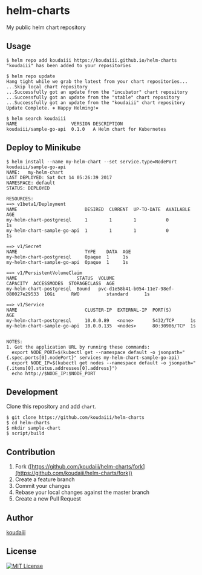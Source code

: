 # helm-charts
My public helm chart repository

## Usage

```shell-session
$ helm repo add koudaiii https://koudaiii.github.io/helm-charts
"koudaiii" has been added to your repositories

$ helm repo update
Hang tight while we grab the latest from your chart repositories...
...Skip local chart repository
...Successfully got an update from the "incubator" chart repository
...Successfully got an update from the "stable" chart repository
...Successfully got an update from the "koudaiii" chart repository
Update Complete. ⎈ Happy Helming!⎈

$ helm search koudaiii
NAME                  	VERSION	DESCRIPTION
koudaiii/sample-go-api	0.1.0  	A Helm chart for Kubernetes
```

## Deploy to Minikube

```shell-session
$ helm install --name my-helm-chart --set service.type=NodePort koudaiii/sample-go-api
NAME:   my-helm-chart
LAST DEPLOYED: Sat Oct 14 05:26:39 2017
NAMESPACE: default
STATUS: DEPLOYED

RESOURCES:
==> v1beta1/Deployment
NAME                         DESIRED  CURRENT  UP-TO-DATE  AVAILABLE  AGE
my-helm-chart-postgresql     1        1        1           0          1s
my-helm-chart-sample-go-api  1        1        1           0          1s

==> v1/Secret
NAME                         TYPE    DATA  AGE
my-helm-chart-postgresql     Opaque  1     1s
my-helm-chart-sample-go-api  Opaque  1     1s

==> v1/PersistentVolumeClaim
NAME                      STATUS  VOLUME                                    CAPACITY  ACCESSMODES  STORAGECLASS  AGE
my-helm-chart-postgresql  Bound   pvc-d1e58b41-b054-11e7-98ef-080027e29533  10Gi      RWO          standard      1s

==> v1/Service
NAME                         CLUSTER-IP  EXTERNAL-IP  PORT(S)       AGE
my-helm-chart-postgresql     10.0.0.89   <none>       5432/TCP      1s
my-helm-chart-sample-go-api  10.0.0.135  <nodes>      80:30986/TCP  1s


NOTES:
1. Get the application URL by running these commands:
  export NODE_PORT=$(kubectl get --namespace default -o jsonpath="{.spec.ports[0].nodePort}" services my-helm-chart-sample-go-api)
  export NODE_IP=$(kubectl get nodes --namespace default -o jsonpath="{.items[0].status.addresses[0].address}")
  echo http://$NODE_IP:$NODE_PORT
```

## Development

Clone this repository and add `chart`.

```shell-session
$ git clone https://github.com/koudaiii/helm-charts
$ cd helm-charts
$ mkdir sample-chart
$ script/build
```

## Contribution

1. Fork ([https://github.com/koudaiii/helm-charts/fork](https://github.com/koudaiii/helm-charts/fork))
1. Create a feature branch
1. Commit your changes
1. Rebase your local changes against the master branch
1. Create a new Pull Request

## Author

[koudaiii](https://github.com/koudaiii)

## License

[![MIT License](http://img.shields.io/badge/license-MIT-blue.svg?style=flat)](LICENSE)
